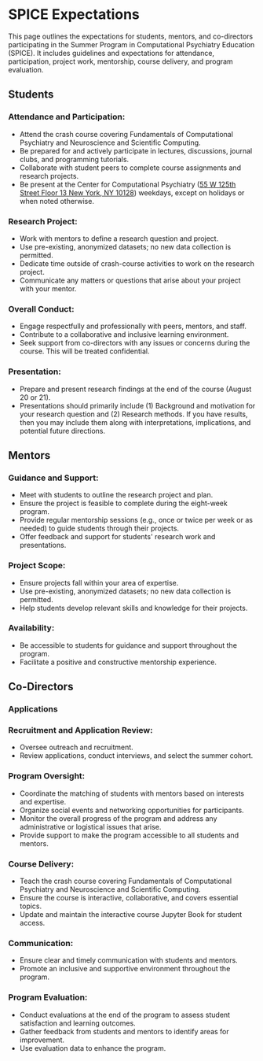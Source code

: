 # SPICE Expectations

This page outlines the expectations for students, mentors, and co-directors participating in the Summer Program in Computational Psychiatry Education (SPICE). It includes guidelines and expectations for attendance, participation, project work, mentorship, course delivery, and program evaluation.

## Students

### Attendance and Participation:
- Attend the crash course covering Fundamentals of Computational Psychiatry and Neuroscience and Scientific Computing.
- Be prepared for and actively participate in lectures, discussions, journal clubs, and programming tutorials.
- Collaborate with student peers to complete course assignments and research projects.
- Be present at the Center for Computational Psychiatry ([55 W 125th Street Floor 13 New York, NY 10128](https://maps.app.goo.gl/ZpGVGKQ8p4TBEN1u5)) weekdays, except on holidays or when noted otherwise.

### Research Project:
- Work with mentors to define a research question and project.
- Use pre-existing, anonymized datasets; no new data collection is permitted.
- Dedicate time outside of crash-course activities to work on the research project.
- Communicate any matters or questions that arise about your project with your mentor.

### Overall Conduct:
- Engage respectfully and professionally with peers, mentors, and staff.
- Contribute to a collaborative and inclusive learning environment.
- Seek support from co-directors with any issues or concerns during the course. This will be treated confidential.

### Presentation:
- Prepare and present research findings at the end of the course (August 20 or 21).
- Presentations should primarily include (1) Background and motivation for your research question and (2) Research methods. If you have results, then you may include them along with interpretations, implications, and potential future directions.

## Mentors

### Guidance and Support:
- Meet with students to outline the research project and plan.
- Ensure the project is feasible to complete during the eight-week program.
- Provide regular mentorship sessions (e.g., once or twice per week or as needed) to guide students through their projects.
- Offer feedback and support for students' research work and presentations.

### Project Scope:
- Ensure projects fall within your area of expertise.
- Use pre-existing, anonymized datasets; no new data collection is permitted.
- Help students develop relevant skills and knowledge for their projects.

### Availability:
- Be accessible to students for guidance and support throughout the program.
- Facilitate a positive and constructive mentorship experience.

## Co-Directors

### Applications

### Recruitment and Application Review:
- Oversee outreach and recruitment.
- Review applications, conduct interviews, and select the summer cohort.

### Program Oversight:
- Coordinate the matching of students with mentors based on interests and expertise.
- Organize social events and networking opportunities for participants.
- Monitor the overall progress of the program and address any administrative or logistical issues that arise.
- Provide support to make the program accessible to all students and mentors.

### Course Delivery:
- Teach the crash course covering Fundamentals of Computational Psychiatry and Neuroscience and Scientific Computing.
- Ensure the course is interactive, collaborative, and covers essential topics.
- Update and maintain the interactive course Jupyter Book for student access.

### Communication:
- Ensure clear and timely communication with students and mentors.
- Promote an inclusive and supportive environment throughout the program.

### Program Evaluation:
- Conduct evaluations at the end of the program to assess student satisfaction and learning outcomes.
- Gather feedback from students and mentors to identify areas for improvement.
- Use evaluation data to enhance the program.
